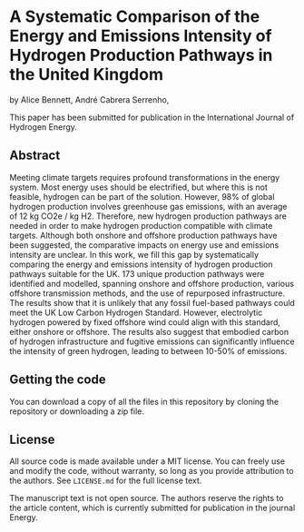 # A Systematic Comparison of the Energy and Emissions Intensity of Hydrogen Production Pathways in the United Kingdom

by
Alice Bennett,
André Cabrera Serrenho,

This paper has been submitted for publication in the International Journal of Hydrogen Energy.

## Abstract

Meeting climate targets requires profound transformations in the energy system. Most energy uses should be electrified, but where this is not feasible, hydrogen can be part of the solution. However, 98% of global hydrogen production involves greenhouse gas emissions, with an average of 12 kg CO2e / kg H2. Therefore, new hydrogen production pathways are needed in order to make hydrogen production compatible with climate targets. Although both onshore and offshore production pathways have been suggested, the comparative impacts on energy use and emissions intensity are unclear. In this work, we fill this gap by systematically comparing the energy and emissions intensity of hydrogen production pathways suitable for the UK. 173 unique production pathways were identified and modelled, spanning onshore and offshore production, various offshore transmission methods, and the use of repurposed infrastructure. The results show that it is unlikely that any fossil fuel-based pathways could meet the UK Low Carbon Hydrogen Standard. However, electrolytic hydrogen powered by fixed offshore wind could align with this standard, either onshore or offshore. The results also suggest that embodied carbon of hydrogen infrastructure and fugitive emissions can significantly influence the intensity of green hydrogen, leading to between 10-50% of emissions.

## Getting the code

You can download a copy of all the files in this repository by cloning the repository or downloading a zip file. 

## License

All source code is made available under a MIT license. You can freely
use and modify the code, without warranty, so long as you provide attribution
to the authors. See `LICENSE.md` for the full license text.

The manuscript text is not open source. The authors reserve the rights to the
article content, which is currently submitted for publication in the journal
Energy.


